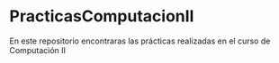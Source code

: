 # PracticasComputacionII
En este repositorio encontraras las prácticas realizadas en el curso de Computación II 
